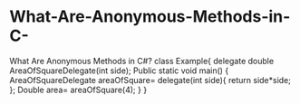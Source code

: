 # What-Are-Anonymous-Methods-in-C-
What Are Anonymous Methods in C#?
class Example{
delegate double AreaOfSquareDelegate(int side);
Public static void main()
{
AreaOfSquareDelegate areaOfSquare= delegate(int side){
return side*side;
};
Double area= areaOfSquare(4);
}
}
